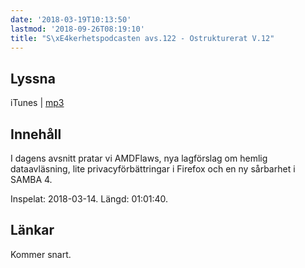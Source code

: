 ```yaml
---
date: '2018-03-19T10:13:50'
lastmod: '2018-09-26T08:19:10'
title: "S\xE4kerhetspodcasten avs.122 - Ostrukturerat V.12"
---
```

## Lyssna

iTunes \| [mp3](http://traffic.libsyn.com/sakerhetspodcasten/Ostrukturerat_2018-03-14.mp3) 

## Innehåll

I dagens avsnitt pratar vi AMDFlaws, nya lagförslag om hemlig dataavläsning, lite
privacyförbättringar i Firefox och en ny sårbarhet i SAMBA 4.

Inspelat: 2018-03-14. Längd: 01:01:40.

## Länkar

Kommer snart.
